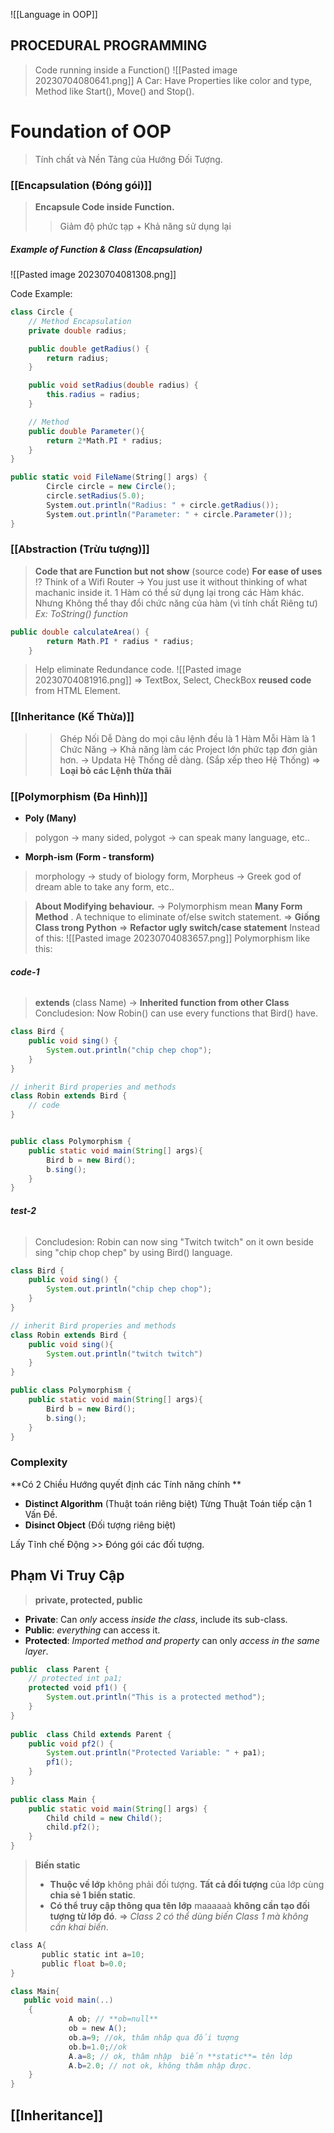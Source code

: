 ![[Language in OOP]]


## PROCEDURAL PROGRAMMING
> Code running inside a Function()
![[Pasted image 20230704080641.png]]
 A Car: Have Properties like color and type, Method like Start(), Move() and Stop().


  
# Foundation of OOP 
> Tính chất và Nền Tảng của Hướng Đối Tượng.

### [[Encapsulation (Đóng gói)]] 
> **Encapsule Code inside Function.**
>> Giảm độ phức tạp + Khả năng sử dụng lại
##### Example of Function & Class (Encapsulation)
![[Pasted image 20230704081308.png]]

Code Example:

```cs
class Circle {
    // Method Encapsulation
    private double radius;

    public double getRadius() {
        return radius;
    }

    public void setRadius(double radius) {
        this.radius = radius;
    }

	// Method
    public double Parameter(){
        return 2*Math.PI * radius;
    }
}

public static void FileName(String[] args) {
        Circle circle = new Circle();
        circle.setRadius(5.0);
        System.out.println("Radius: " + circle.getRadius());
        System.out.println("Parameter: " + circle.Parameter());
}
```


### [[Abstraction (Trừu tượng)]]
> **Code that are Function but not show** (source code) **For ease of uses** 
> !? Think of a Wifi Router -> You just use it without thinking of what machanic inside it.
> 1 Hàm có thể sử dụng lại trong các Hàm khác. Nhưng Không thể thay đổi chức năng của hàm (vì tính chất Riêng tư) 
> *Ex: ToString() function*
```cs
public double calculateArea() {
        return Math.PI * radius * radius;
    }
```  
> Help eliminate Redundance code.
![[Pasted image 20230704081916.png]]
=> TextBox, Select, CheckBox **reused code** from HTML Element.

 
### [[Inheritance (Kế Thừa)]]

>> Ghép Nối Dễ Dàng do mọi câu lệnh đều là 1 Hàm 
>> Mỗi Hàm là 1 Chức Năng
>> -> Khả năng làm các Project lớn phức tạp đơn giản hơn.
-> Updata Hệ Thống dễ dàng. (Sắp xếp theo Hệ Thống)
=> **Loại bỏ các Lệnh thừa thãi** 

 

### [[Polymorphism (Đa Hình)]] 
+ **Poly (Many)** 
>  polygon -> many sided, polygot -> can speak many language, etc..
+ **Morph-ism**   **(Form - transform)** 
> morphology -> study of biology form, Morpheus -> Greek god of dream able to take any form, etc.. 

> **About Modifying behaviour.** 
-> Polymorphism mean **Many Form Method** .
> A technique to eliminate of/else switch statement.
> => **Giống Class trong Python**
> => **Refactor ugly switch/case statement**
Instead of this:
![[Pasted image 20230704083657.png]]
Polymorphism like this:

###### **code-1**
> **extends** (class Name) -> **Inherited function from other Class**
> Concludesion: Now Robin() can use every functions that Bird() have.
```java
class Bird {
	public void sing() {
		System.out.println("chip chep chop");
	} 
}

// inherit Bird properies and methods
class Robin extends Bird {
	// code
}


public class Polymorphism {
	public static void main(String[] args){
		Bird b = new Bird();
		b.sing();
	}
}

```

###### **test-2**
> Concludesion: Robin can now sing "Twitch twitch" on it own beside sing "chip chop chep"  by using Bird() language.
```java
class Bird {
	public void sing() {
		System.out.println("chip chep chop");
	} 
}

// inherit Bird properies and methods
class Robin extends Bird {
	public void sing(){
		System.out.println("twitch twitch")
	}
}

public class Polymorphism {
	public static void main(String[] args){
		Bird b = new Bird();
		b.sing();
	}
}

```




### Complexity

**Có 2 Chiều Hướng quyết định các Tính năng chính  **
+ **Distinct Algorithm** (Thuật toán riêng biệt)
	Từng Thuật Toán tiếp cận 1 Vấn Đề.  
+ **Disinct Object** (Đối tượng riêng biệt)

Lấy Tĩnh chế Động
	>> Đóng gói các đối tượng.

## Phạm Vi Truy Cập
> **private, protected, public**

+ **Private**: Can *only* access *inside the class*, include its sub-class.
+ **Public**: *everything* can access it.
+ **Protected**: *Imported method and property* can only *access in the same layer*.  

```java 
public  class Parent {  
    // protected int pa1;  
    protected void pf1() {  
        System.out.println("This is a protected method");  
    }  
}  
  
public  class Child extends Parent {  
    public void pf2() {  
        System.out.println("Protected Variable: " + pa1);  
        pf1();  
    }  
}  
  
public class Main {  
    public static void main(String[] args) {  
        Child child = new Child();
        child.pf2();  
    }  
}
```


> **Biến static**
> +  **Thuộc về lớp** không phải đối tượng. **Tất cả đối tượng** của lớp cùng **chia sẻ 1 biến static**.
> +  **Có thể truy cập thông qua tên lớp** maaaaaà **không cần tạo đối tượng từ lớp đó**.
> => *Class 2 có thể dùng biến Class 1 mà không cần khai biến*.  
```java
class A{  
       public static int a=10;  
       public float b=0.0;  
}  

class Main{  
   public void main(..)  
	{  
			 A ob; // **ob=null**  
			 ob = new A();  
			 ob.a=9; //ok, thâm nhâp qua đối tượng  
			 ob.b=1.0;//ok  
			 A.a=8; // ok, thâm nhập  biến **static**= tên lớp  
			 A.b=2.0; // not ok, không thâm nhập được.
	}  
}
```



## [[Inheritance]]

